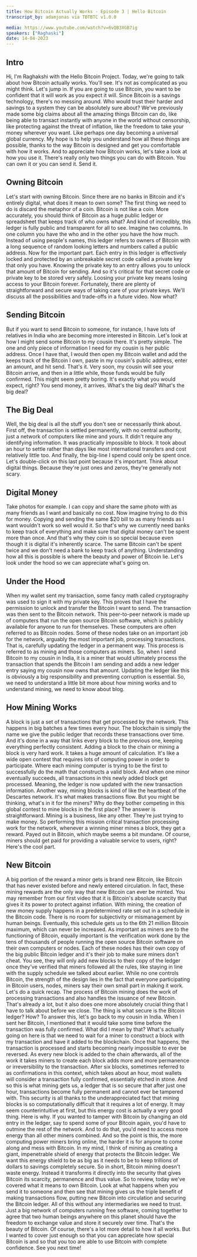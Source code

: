 ```yaml
---
title: How Bitcoin Actually Works - Episode 3 | Hello Bitcoin
transcript_by: adamjonas via TBTBTC v1.0.0

media: https://www.youtube.com/watch?v=6vQB3XGB7ig
speakers: ["Raghaski"]
date: 14-04-2023
---
```


## Intro

 Hi, I'm Raghakshi with the Hello Bitcoin Project. Today, we're going to talk about how Bitcoin actually works. You'll see. It's not as complicated as you might think. Let's jump in. If you are going to use Bitcoin, you want to be confident that it will work as you expect it will. Since Bitcoin is a savings technology, there's no messing around. Who would trust their harder and savings to a system they can be absolutely sure about? We've previously made some big claims about all the amazing things Bitcoin can do, like being able to transact instantly with anyone in the world without censorship, like protecting against the threat of inflation, like the freedom to take your money wherever you want. Like perhaps one day becoming a universal global currency. My hope is to help you understand how all these things are possible, thanks to the way Bitcoin is designed and get you comfortable with how it works. And to appreciate how Bitcoin works, let's take a look at how you use it. There's really only two things you can do with Bitcoin. You can own it or you can send it. Send it.

## Owning Bitcoin

 Let's start with owning Bitcoin. Since there are no banks in Bitcoin and it's entirely digital, what does it mean to own some? The first thing we need to do is discard the metaphor of a coin. Bitcoin is not like a coin. More accurately, you should think of Bitcoin as a huge public ledger or spreadsheet that keeps track of who owns what? And kind of incredibly, this ledger is fully public and transparent for all to see. Imagine two columns. In one column you have the who and in the other you have the how much. Instead of using people's names, this ledger refers to owners of Bitcoin with a long sequence of random looking letters and numbers called a public address. Now for the important part. Each entry in this ledger is effectively locked and protected by an unbreakable secret code called a private key that only you have. Knowing the private key to an entry allows you to unlock that amount of Bitcoin for sending. And so it's critical for that secret code or private key to be stored very safely. Loosing your private key means losing access to your Bitcoin forever. Fortunately, there are plenty of straightforward and secure ways of taking care of your private keys. We'll discuss all the possibilities and trade-offs in a future video. Now what?

## Sending Bitcoin

 But if you want to send Bitcoin to someone, for instance, I have lots of relatives in India who are becoming more interested in Bitcoin. Let's look at how I might send some Bitcoin to my cousin there. It's pretty simple. The one and only piece of information I need for my cousin is her public address. Once I have that, I would then open my Bitcoin wallet and add the keeps track of the Bitcoin I own, paste in my cousin's public address, enter an amount, and hit send. That's it. Very soon, my cousin will see your Bitcoin arrive, and then in a little while, those funds would be fully confirmed. This might seem pretty boring. It's exactly what you would expect, right? You send money, it arrives. What's the big deal? What's the big deal?

## The Big Deal

 Well, the big deal is all the stuff you don't see or necessarily think about. First off, the transaction is settled permanently, with no central authority, just a network of computers like mine and yours. It didn't require any identifying information. It was practically impossible to block. It took about an hour to settle rather than days like most international transfers and cost relatively little too. And finally, the big-line I spend could only be spent once. Let's double-click on this last point because it's important. Think about digital things. Because they're just ones and zeros, they're generally not scary.

## Digital Money

 Take photos for example. I can copy and share the same photo with as many friends as I want and basically no cost. Now imagine trying to do this for money. Copying and sending the same $20 bill to as many friends as I want wouldn't work so well would it. So that's why we currently need banks to keep track of everything and make sure that digital money can't be spent more than once. And that's why they coin is so special because even though it is digital it's inherently scarce. The same Bitcoin can't be spent twice and we don't need a bank to keep track of anything. Understanding how all this is possible is where the beauty and power of Bitcoin lie. Let's look under the hood so we can appreciate what's going on.

## Under the Hood

 When my wallet sent my transaction, some fancy math called cryptography was used to sign it with my private key. This proves that I have the permission to unlock and transfer the Bitcoin I want to send. The transaction was then sent to the Bitcoin network. This peer-to-peer network is made up of computers that run the open source Bitcoin software, which is publicly available for anyone to run for themselves. These computers are often referred to as Bitcoin nodes. Some of these nodes take on an important job for the network, arguably the most important job, processing transactions. That is, carefully updating the ledger in a permanent way. This process is referred to as mining and those computers as miners. So, when I send Bitcoin to my cousin in India, it is a miner that would ultimately process the transaction that spends the Bitcoin I am sending and adds a new ledger entry saying my cousin now owns that amount. Updating the ledger like this is obviously a big responsibility and preventing corruption is essential. So, we need to understand a little bit more about how mining works and to understand mining, we need to know about blog.

## How Mining Works

 A block is just a set of transactions that get processed by the network. This happens in big batches a few times every hour. The blockchain is simply the name we give the public ledger that records these transactions over time. And it's done in a way that links every block to the previous one, keeping everything perfectly consistent. Adding a block to the chain or mining a block is very hard work. It takes a huge amount of calculation. It's like a wide open contest that requires lots of computing power in order to participate. Where each mining computer is trying to be the first to successfully do the math that constructs a valid block. And when one minor eventually succeeds, all transactions in this newly added block get processed. Meaning, the ledger is now updated with the new transaction information. Another way, mining blocks is kind of like the heartbeat of the Descartes network. It's what makes transactions flow. But you might be thinking, what's in it for the miners? Why do they bother competing in this global contest to mine blocks in the first place? The answer is straightforward. Mining is a business, like any other. They're just trying to make money. So performing this mission critical transaction processing work for the network, whenever a winning miner mines a block, they get a reward. Payed out in Bitcoin, which maybe seems a bit mundane. Of course, miners should get paid for providing a valuable service to users, right? Here's the cool part.

## New Bitcoin

 A big portion of the reward a minor gets is brand new Bitcoin, like Bitcoin that has never existed before and newly entered circulation. In fact, these mining rewards are the only way that new Bitcoin can ever be minted. You may remember from our first video that it is Bitcoin's absolute scarcity that gives it its power to protect against inflation. With mining, the creation of new money supply happens in a predetermined rate set out in a schedule in the Bitcoin code. There is no room for subjectivity or mismanagement by human beings. Eventually, this schedule gets us to the 6th 21 million Bitcoin maximum, which can never be increased. As important as miners are to the functioning of Bitcoin, equally important is the verification work done by the tens of thousands of people running the open source Bitcoin software on their own computers or nodes. Each of these nodes has their own copy of the big public Bitcoin ledger and it's their job to make sure miners don't cheat. You see, they will only add new blocks to their copy of the ledger once they've verified that miners followed all the rules, like staying in line with the supply schedule we talked about earlier. While no one controls Bitcoin, the strength of the design lies in the fact that everyone participating in Bitcoin users, nodes, miners say their own small part in making it work. Let's do a quick recap. The process of Bitcoin mining does the work of processing transactions and also handles the issuance of new Bitcoin. That's already a lot, but it also does one more absolutely crucial thing that I have to talk about before we close. The thing is what secure is the Bitcoin ledger? How? To answer this, let's go back to my cousin in India. When I sent her Bitcoin, I mentioned that it would take some time before the transaction was fully confirmed. What did I mean by that? What's actually going on here is that we need to wait for a miner to construct a block with my transaction and have it added to the blockchain. Once that happens, the transaction is processed and starts becoming nearly impossible to ever be reversed. As every new block is added to the chain afterwards, all of the work it takes miners to create each block adds more and more permanence or irreversibility to the transaction. After six blocks, sometimes referred to as confirmations in this context, which takes about an hour, most wallets will consider a transaction fully confirmed, essentially etched in stone. And so this is what mining gets us, a ledger that is so secure that after just one hour, transactions become fully permanent and cannot ever be tampered with. This security is all thanks to the underappreciated fact that mining blocks is so computationally difficult that it requires a lot of energy. It may seem counterintuitive at first, but this energy cost is actually a very good thing. Here is why. If you wanted to tamper with Bitcoin by changing an old entry in the ledger, say to spend some of your Bitcoin again, you'd have to outmine the rest of the network. And to do that, you'd need to access more energy than all other miners combined. And so the point is this, the more computing power miners bring online, the harder it is for anyone to come along and mess with Bitcoin. In my mind, I think of mining as creating a giant, impenetrable shield of energy that protects the Bitcoin ledger. We want this energy shield to be as big as it needs to be to keep trillions of dollars to savings completely secure. So in short, Bitcoin mining doesn't waste energy. Instead it transforms it directly into the security that gives Bitcoin its scarcity, permanence and thus value. So to review, today we've covered what it means to own Bitcoin. Look at what happens when you send it to someone and then see that mining gives us the triple benefit of making transactions flow, putting new Bitcoin into circulation and securing the Bitcoin ledger. All of this without any intermediaries we need to trust. Just a big network of computers running free software, coming together to agree that two human beings anywhere on this planet should have the freedom to exchange value and store it securely over time. That's the beauty of Bitcoin. Of course, there's a lot more detail to how it all works. But I wanted to cover just enough so that you can appreciate how special Bitcoin is and so that you too are able to use Bitcoin with complete confidence. See you next time!


